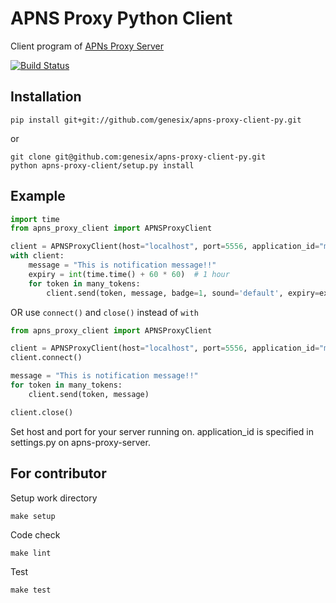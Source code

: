 # APNS Proxy Python Client

Client program of [APNs Proxy Server](https://github.com/genesix/apns-proxy-server)

[![Build Status](https://travis-ci.org/genesix/apns-proxy-client-py.png?branch=master)](https://travis-ci.org/genesix/apns-proxy-client-py)

## Installation

```
pip install git+git://github.com/genesix/apns-proxy-client-py.git
```

or

```
git clone git@github.com:genesix/apns-proxy-client-py.git
python apns-proxy-client/setup.py install
```

## Example

```python
import time
from apns_proxy_client import APNSProxyClient

client = APNSProxyClient(host="localhost", port=5556, application_id="myapp")
with client:
    message = "This is notification message!!"
    expiry = int(time.time() + 60 * 60)  # 1 hour 
    for token in many_tokens:
        client.send(token, message, badge=1, sound='default', expiry=expiry)
```

OR use ```connect()``` and ```close()``` instead of ```with```

```python
from apns_proxy_client import APNSProxyClient

client = APNSProxyClient(host="localhost", port=5556, application_id="myapp")
client.connect()

message = "This is notification message!!"
for token in many_tokens:
    client.send(token, message)

client.close()
```

Set host and port for your server running on. application_id is specified in settings.py on apns-proxy-server.

## For contributor

Setup work directory
```
make setup
```

Code check
```
make lint
```

Test
```
make test
```

